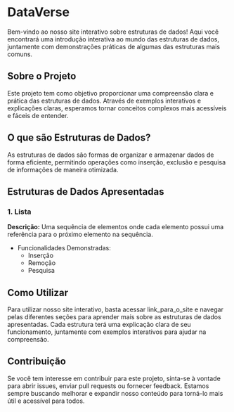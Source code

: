 # DataVerse

Bem-vindo ao nosso site interativo sobre estruturas de dados! Aqui você encontrará uma introdução interativa ao mundo das estruturas de dados, juntamente com demonstrações práticas de algumas das estruturas mais comuns.

## Sobre o Projeto

Este projeto tem como objetivo proporcionar uma compreensão clara e prática das estruturas de dados. Através de exemplos interativos e explicações claras, esperamos tornar conceitos complexos mais acessíveis e fáceis de entender.

## O que são Estruturas de Dados?

As estruturas de dados são formas de organizar e armazenar dados de forma eficiente, permitindo operações como inserção, exclusão e pesquisa de informações de maneira otimizada.

## Estruturas de Dados Apresentadas

### 1. Lista

**Descrição:** Uma sequência de elementos onde cada elemento possui uma referência para o próximo elemento na sequência.

- Funcionalidades Demonstradas:
    - Inserção
    - Remoção
    - Pesquisa


## Como Utilizar
Para utilizar nosso site interativo, basta acessar link_para_o_site e navegar pelas diferentes seções para aprender mais sobre as estruturas de dados apresentadas. Cada estrutura terá uma explicação clara de seu funcionamento, juntamente com exemplos interativos para ajudar na compreensão.

## Contribuição
Se você tem interesse em contribuir para este projeto, sinta-se à vontade para abrir issues, enviar pull requests ou fornecer feedback. Estamos sempre buscando melhorar e expandir nosso conteúdo para torná-lo mais útil e acessível para todos.